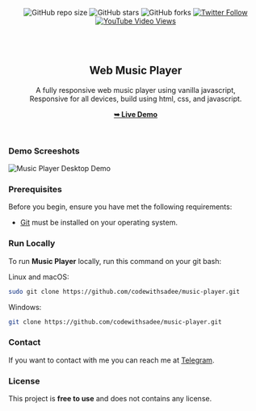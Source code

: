 <div align="center">
  
  ![GitHub repo size](https://img.shields.io/github/repo-size/codewithsadee/music-player)
  ![GitHub stars](https://img.shields.io/github/stars/codewithsadee/music-player?style=social)
  ![GitHub forks](https://img.shields.io/github/forks/codewithsadee/music-player?style=social)
  [![Twitter Follow](https://img.shields.io/twitter/follow/codewithsadee?style=social)](https://twitter.com/intent/follow?screen_name=codewithsadee)
  [![YouTube Video Views](https://img.shields.io/youtube/views/jbMd2NVFrZk?style=social)](https://youtu.be/jbMd2NVFrZk)

  <br />
  <br />

  <h2 align="center">Web Music Player</h2>

  A fully responsive web music player using vanilla javascript, <br />Responsive for all devices, build using html, css, and javascript.

  <a href="https://codewithsadee.github.io/music-player/"><strong>➥ Live Demo</strong></a>

</div>

<br />

### Demo Screeshots

![Music Player Desktop Demo](./readme-images/desktop.png "Desktop Demo")

### Prerequisites

Before you begin, ensure you have met the following requirements:

* [Git](https://git-scm.com/downloads "Download Git") must be installed on your operating system.

### Run Locally

To run **Music Player** locally, run this command on your git bash:

Linux and macOS:

```bash
sudo git clone https://github.com/codewithsadee/music-player.git
```

Windows:

```bash
git clone https://github.com/codewithsadee/music-player.git
```

### Contact

If you want to contact with me you can reach me at [Telegram](https://t.me/kazuya_sensei).

### License

This project is **free to use** and does not contains any license.
